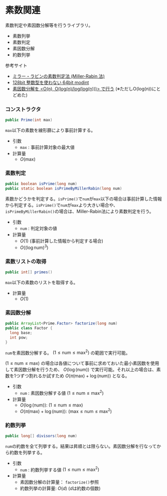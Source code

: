 # 素数関連

素数判定や素因数分解等を行うライブラリ。

- 素数列挙
- 素数判定
- 素因数分解
- 約数列挙

参考サイト
- [ミラー・ラビンの素数判定法 (Miller-Rabin 法)](https://drken1215.hatenablog.com/entry/2023/05/23/233000)
- [128bit 整数型を使わない 64bit modint](https://yu212.hatenablog.com/entry/2023/12/14/203400)
- [素因数分解を <O(n), O(log(n)/log(log(n)))> で行う](https://rsk0315.hatenablog.com/entry/2023/05/03/133029) (※ただしO(log(n))にとどめた)


### コンストラクタ
```java
public Prime(int max)
```
`max`以下の素数を線形篩により事前計算する。
- 引数
  - `max` : 事前計算対象の最大値
- 計算量
  - $O(\mathrm{max})$

### 素数判定
```java
public boolean isPrime(long num)
public static boolean isPrimeByMillerRabin(long num)
```
素数かどうかを判定する。`isPrime()`で`num`が`max`以下の場合は事前計算した情報から判定する。`isPrime()`で`num`が`max`より大きい場合や、`isPrimeByMillerRabin()`の場合は、Miller-Rabin法により素数判定を行う。
- 引数
  - `num` : 判定対象の値
- 計算量
  - $O(1)$ (事前計算した情報から判定する場合)
  - $O((\log{\mathrm{num}})^3)$

### 素数リストの取得
```java
public int[] primes()
```
`max`以下の素数のリストを取得する。
- 計算量
  - $O(1)$

### 素因数分解
```java
public ArrayList<Prime.Factor> factorize(long num)
public class Factor {
  long base;
  int pow;
}
```
`num`を素因数分解する。 $(1 \le \mathrm{num} \le \mathrm{max}^2)$ の範囲で実行可能。

$(1 \le \mathrm{num} \le \mathrm{max})$ の場合は各値について事前に求めておいた最小素因数を使用して素因数分解を行うため、 $O(\log{(\mathrm{num})})$ で実行可能。それ以上の場合は、素数を1つずつ割れるか試すため $O(\pi(\mathrm{max}) + \log{(\mathrm{num})})$ となる。
- 引数
  - `num` : 素因数分解する値 $(1 \le \mathrm{num} \le \mathrm{max}^2)$
- 計算量
  - $O(\log{(\mathrm{num})})$: $(1 \le \mathrm{num} \le \mathrm{max})$
  - $O(\pi(\mathrm{max}) + \log{(\mathrm{num})})$: $(\mathrm{max} \le \mathrm{num} \le \mathrm{max}^2)$

### 約数列挙
```java
public long[] divisors(long num)
```
`num`の約数を全て列挙する。結果は昇順とは限らない。素因数分解を行なってから約数を列挙する。
- 引数
  - `num` : 約数列挙する値 $(1 \le \mathrm{num} \le \mathrm{max}^2)$
- 計算量
  - 素因数分解の計算量： `factorize()`参照
  - 約数列挙の計算量: $O(d)$ ($d$は約数の個数)
